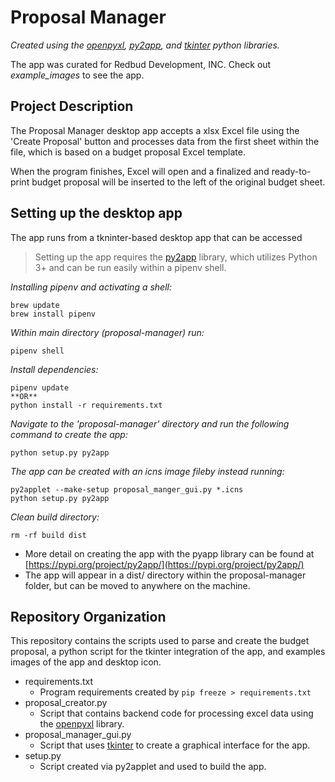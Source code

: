 # Proposal Manager

*Created using the [openpyxl](https://pypi.org/project/openpyxl/), [py2app](https://pypi.org/project/py2app/), and [tkinter](https://docs.python.org/3/library/tkinter.html) python libraries.*

The app was curated for Redbud Development, INC. Check out *example_images* to see the app. 

## Project Description

The Proposal Manager desktop app accepts a xlsx Excel file using the 'Create Proposal' button and processes data from the first sheet within the file, which is based on a budget proposal Excel template. 

When the program finishes, Excel will open and a finalized and ready-to-print budget proposal will be inserted to the left of the original budget sheet. 

## Setting up the desktop app

The app runs from a tkninter-based desktop app that can be accessed 

>Setting up the app requires the [py2app](https://pypi.org/project/py2app/) library, which utilizes Python 3+ and can be run easily within a pipenv shell.

*Installing pipenv and activating a shell:*
```
brew update
brew install pipenv 
```
*Within main directory (proposal-manager) run:*
```
pipenv shell
```
*Install dependencies:*
```
pipenv update 
**OR**
python install -r requirements.txt
```
*Navigate to the 'proposal-manager' directory and run the following command to create the app:*
```
python setup.py py2app
```
*The app can be created with an icns image fileby instead running:*
```
py2applet --make-setup proposal_manger_gui.py *.icns
python setup.py py2app
```
*Clean build directory:*
```
rm -rf build dist
```

- More detail on creating the app with the pyapp library can be found at [https://pypi.org/project/py2app/](https://pypi.org/project/py2app/)
- The app will appear in a dist/ directory within the proposal-manager folder, but can be moved to anywhere on the machine.

## Repository Organization

This repository contains the scripts used to parse and create the budget proposal, a python script for the tkinter integration of the app, and examples images of the app and desktop icon. 

- requirements.txt
  - Program requirements created by ``` pip freeze > requirements.txt ```
- proposal_creator.py 
  - Script that contains backend code for processing excel data using the [openpyxl](https://pypi.org/project/openpyxl/) library.
- proposal_manager_gui.py
  - Script that uses [tkinter](https://docs.python.org/3/library/tkinter.html) to create a graphical interface for the app. 
- setup.py
  - Script created via py2applet and used to build the app. 
